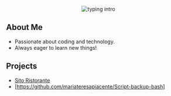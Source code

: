 <p align="center">
<img src="https://readme-typing-svg.herokuapp.com?color=8A2BE2&center=true&vCenter=true&lines=Hello+There!!!;My+name's+Mariateresa+Piacente.;I'm+a+Developer." alt="typing intro">
</p>

## About Me
- Passionate about coding and technology.
- Always eager to learn new things!

## Projects
- [Sito Ristorante](https://github.com/mariateresapiacente/SitoRistorante)
- [https://github.com/mariateresapiacente/Script-backup-bash]
